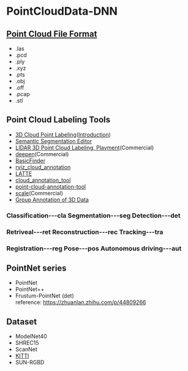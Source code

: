 # PointCloudData-DNN

## [Point Cloud File Format](https://cloud.tencent.com/developer/article/1475778)
* .las
* .pcd
* .ply
* .xyz
* .pts
* .obj
* .off
* .pcap
* .stl

## Point Cloud Labeling Tools
* [3D Cloud Point Labeling](https://3d.supervise.ly)([Introduction](https://medium.com/deep-systems/releasing-first-online-3d-point-cloud-labeling-tool-in-supervisely-4faca42b5d6e))
* [Semantic Segmentation Editor](https://github.com/Hitachi-Automotive-And-Industry-Lab/semantic-segmentation-editor)
* [LIDAR 3D Point Cloud Labeling, Playment](https://playment.io/3D-point-cloud/)(Commercial)
* [deepen](https://intercom.help/deepenai/en/articles/2607692-how-to-label-point-cloud-dataset)(Commercial)
* [BasicFinder](https://www.basicfinder.com/en/adas/)
* [rviz_cloud_annotation](https://github.com/RMonica/rviz_cloud_annotation)
* [LATTE](https://github.com/bernwang/latte)
* [cloud_annotation_tool](https://github.com/yzrobot/cloud_annotation_tool)
* [point-cloud-annotation-tool](https://github.com/springzfx/point-cloud-annotation-tool)
* [scale](https://scale.com/)(Commercial)
* [Group Annotation of 3D Data](https://gfx.cs.princeton.edu/pubs/Boyko_2014_CBT/index.php)

### Classification---cla  Segmentation---seg  Detection---det
### Retriveal---ret  Reconstruction---rec  Tracking---tra
### Registration---reg Pose---pos  Autonomous driving---aut

## PointNet series
* PointNet
* PointNet++
* Frustum-PointNet (det)
<br> reference: https://zhuanlan.zhihu.com/p/44809266 

## Dataset
* ModelNet40
* SHREC15
* ScanNet
* [KITTI](http://www.cvlibs.net/datasets/kitti/index.php)
* SUN-RGBD
